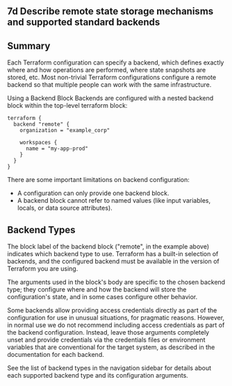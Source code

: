 ## 7d Describe remote state storage mechanisms and supported standard backends

## Summary
Each Terraform configuration can specify a backend, which defines exactly where and how operations are performed, where state snapshots are stored, etc. Most non-trivial Terraform configurations configure a remote backend so that multiple people can work with the same infrastructure.

Using a Backend Block
Backends are configured with a nested backend block within the top-level terraform block:

```
terraform {
  backend "remote" {
    organization = "example_corp"

    workspaces {
      name = "my-app-prod"
    }
  }
}
```
There are some important limitations on backend configuration:

* A configuration can only provide one backend block.
* A backend block cannot refer to named values (like input variables, locals, or data source attributes).

## Backend Types
The block label of the backend block ("remote", in the example above) indicates which backend type to use. Terraform has a built-in selection of backends, and the configured backend must be available in the version of Terraform you are using.

The arguments used in the block's body are specific to the chosen backend type; they configure where and how the backend will store the configuration's state, and in some cases configure other behavior.

Some backends allow providing access credentials directly as part of the configuration for use in unusual situations, for pragmatic reasons. However, in normal use we do not recommend including access credentials as part of the backend configuration. Instead, leave those arguments completely unset and provide credentials via the credentials files or environment variables that are conventional for the target system, as described in the documentation for each backend.

See the list of backend types in the navigation sidebar for details about each supported backend type and its configuration arguments.